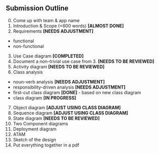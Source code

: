 Submission Outline
-------------------

0. Come up with team & app name
1. Introduction & Scope (<600 words) **[ALMOST DONE]**
2. Requirements **[NEEDS ADJUSTMENT]**
  - functional
  - non-functional
3. Use Case diagram **[COMPLETED]**
4. Document a non-trivial use case from 3. **[NEEDS TO BE REVIEWED]**
5. Activity diagram **[NEEDS TO BE REVIEWED]**
6. Class analysis
  - noun-verb analysis **[NEEDS ADJUSTMENT]**
  - responsibility-driven analysis **[NEEDS ADJUSTMENT]**
  - first-cut class diagram **[DONE]** - based on new class diagram
  - class diagram **[IN PROGRESS]**
7. Object diagram **[ADJUST USING CLASS DIAGRAM]**
8. Sequence diagram **[ADJUST USING CLASS DIAGRAM]**
9. State diagram **[NEEDS TO BE REVIEWED]**
10. Two Component diagrams
11. Deployment diagram
12. ATAM
13. Sketch of the design 
14. Put everything together in a pdf
